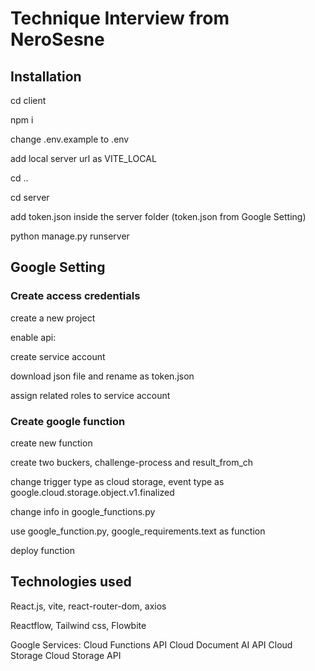 # Technique Interview from NeroSesne

## Installation

cd client

npm i 

change .env.example to .env

add local server url as VITE_LOCAL



cd ..

cd server

add token.json inside the server folder (token.json from Google Setting)

python manage.py runserver

## Google Setting

### Create access credentials

create a new project

enable api:

create service account

download json file and rename as token.json

assign related roles to service account

### Create google function

create new function

create two buckers, challenge-process and result_from_ch

change trigger type as cloud storage, event type as google.cloud.storage.object.v1.finalized

change info in google_functions.py

use google_function.py, google_requirements.text as function

deploy function

## Technologies used

React.js, vite, react-router-dom, axios

Reactflow, Tailwind css, Flowbite

Google Services:
Cloud Functions API
Cloud Document AI API
Cloud Storage
Cloud Storage API
